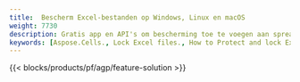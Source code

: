 ```yaml
---
title:  Bescherm Excel-bestanden op Windows, Linux en macOS
weight: 7730
description: Gratis app en API's om bescherming toe te voegen aan spreadsheets XLS, XLSX en ODS
keywords: [Aspose.Cells., Lock Excel files., How to Protect and lock Excel document., Protect Excel files., Encrypt Excel Files]
---
```

{{< blocks/products/pf/agp/feature-solution >}} 

